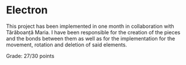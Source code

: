 # Electron

This project has been implemented in one month in collaboration with Tărăboanță Maria. I have been responsible for the creation of the pieces and the bonds between them as well as for the implementation for the movement, rotation and deletion of said elements.

Grade: 27/30 points
